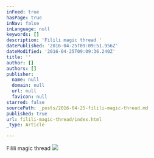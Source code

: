 ```yaml
---
inFeed: true
hasPage: true
inNav: false
inLanguage: null
keywords: []
description: 'Filili magic thread '
datePublished: '2016-04-25T09:09:51.956Z'
dateModified: '2016-04-25T09:09:36.240Z'
title: ''
author: []
authors: []
publisher:
  name: null
  domain: null
  url: null
  favicon: null
starred: false
sourcePath: _posts/2016-04-25-filili-magic-thread.md
published: true
url: filili-magic-thread/index.html
_type: Article

---
```

Filili magic thread ![](https://the-grid-user-content.s3-us-west-2.amazonaws.com/644cdce3-7161-41f7-b9d5-c7e3bb3800eb.jpg)